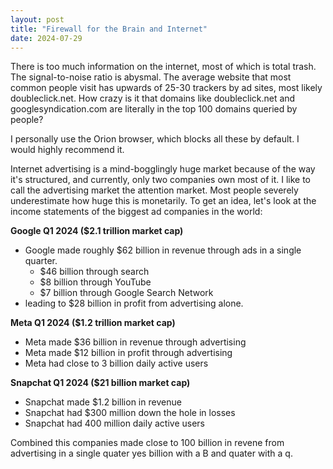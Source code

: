 ```yaml
---
layout: post
title: "Firewall for the Brain and Internet"
date: 2024-07-29
---
```


There is too much information on the internet, most of which is total trash. The signal-to-noise ratio is abysmal. The average website that most common people visit has upwards of 25-30 trackers by ad sites, most likely doubleclick.net. How crazy is it that domains like doubleclick.net and googlesyndication.com are literally in the top 100 domains queried by people?

I personally use the Orion browser, which blocks all these by default. I would highly recommend it.

Internet advertising is a mind-bogglingly huge market because of the way it's structured, and currently, only two companies own most of it. I like to call the advertising market the attention market. Most people severely underestimate how huge this is monetarily. To get an idea, let's look at the income statements of the biggest ad companies in the world:

**Google Q1 2024 ($2.1 trillion market cap)**
- Google made roughly $62 billion in revenue through ads in a single quarter.
  - $46 billion through search
  - $8 billion through YouTube
  - $7 billion through Google Search Network
- leading to $28 billion in profit from advertising alone.

**Meta Q1 2024 ($1.2 trillion market cap)**
- Meta made $36 billion in revenue through advertising
- Meta made $12 billion in profit through advertising
- Meta had close to 3 billion daily active users

**Snapchat Q1 2024 ($21 billion market cap)**
- Snapchat made $1.2 billion in revenue
- Snapchat had $300 million down the hole in losses
- Snapchat had 400 million daily active users

Combined this companies made close to 100 billion in revene from advertising in a single quater yes billion with a B and quater with a q.